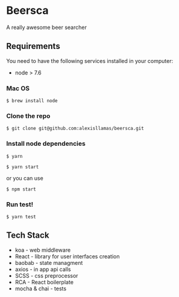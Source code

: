 # Beersca

A really awesome beer searcher

## Requirements

You need to have the following services installed in your computer:

* node > 7.6

### Mac OS

```
$ brew install node
```


### Clone the repo

```
$ git clone git@github.com:alexisllamas/beersca.git
```

### Install node dependencies

```
$ yarn
```


```
$ yarn start
```

or you can use

```
$ npm start
```

### Run test!

```
$ yarn test
```

## Tech Stack

* koa - web middleware
* React - library for user interfaces creation
* baobab - state managment
* axios - in app api calls
* SCSS - css preprocessor
* RCA - React boilerplate
* mocha & chai - tests
